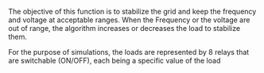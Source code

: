 The objective of this function is to stabilize the grid and keep the frequency and voltage at acceptable ranges.
When the Frequency or the voltage are out of range, the algorithm increases or decreases the load to stabilize them.

For the purpose of simulations, the loads are represented by 8 relays that are switchable (ON/OFF), each being a specific value of the load
